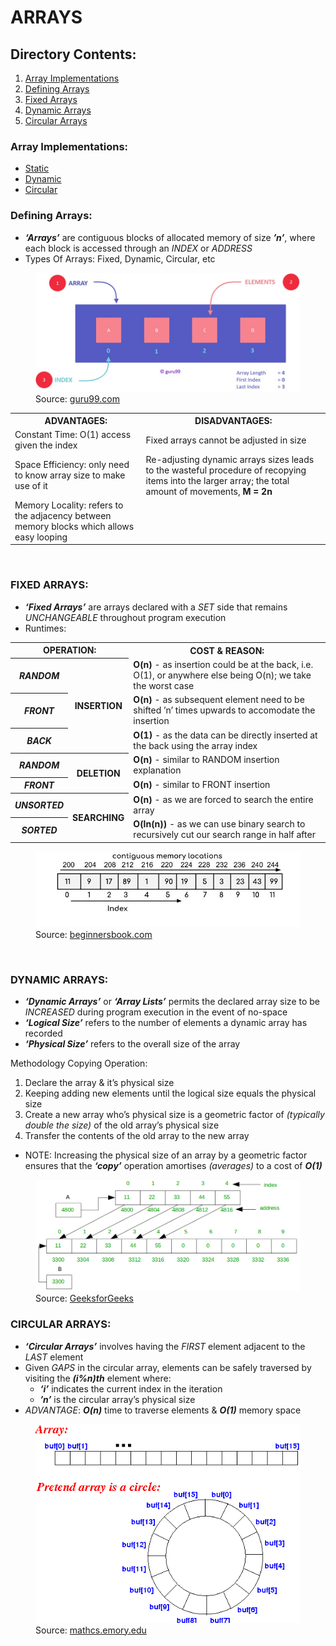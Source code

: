 # ARRAYS

## Directory Contents:
1) [Array Implementations](#array-implementations)
2) [Defining Arrays](#defining-arrays)
3) [Fixed Arrays](#fixed-arrays)
4) [Dynamic Arrays](#dynamic-arrays)
5) [Circular Arrays](#circular-arrays)

### Array Implementations:
- [Static](https://github.com/Zero-Luminance/ads-c/blob/main/data-structures/arrays/fixed-array.c)
- [Dynamic](https://github.com/Zero-Luminance/ads-c/blob/main/data-structures/arrays/dynamic-array.c)
- [Circular](https://github.com/Zero-Luminance/ads-c/tree/main/data-structures/arrays/circular-array-files)

### Defining Arrays:
- ***‘Arrays’*** are contiguous blocks of allocated memory of size ***’n’***, where each block is accessed through an _INDEX_ or _ADDRESS_
- Types Of Arrays: Fixed, Dynamic, Circular, etc
<figure>
    <img src="../../assets/markdown-images/array-concept-diagram.jpeg" alt="Contiguous array diagram">
    <figcaption>Source: <a href="https://www.guru99.com/array-data-structure.html">guru99.com</a></figcaption>
</figure>
<table>
    <tr>
        <th scope="col">ADVANTAGES:</th>
        <th scope="col">DISADVANTAGES:</th>
    </tr>
    <tr>
        <td>Constant Time: O(1) access given the index</td>
        <td>Fixed arrays cannot be adjusted in size</td>
    </tr>
    <tr>
        <td>Space Efficiency: only need to know array size to make use of it</td>
        <td>Re-adjusting dynamic arrays sizes leads to the wasteful procedure of recopying items into the larger array; the total amount of movements, <b>M = 2n</b></td>
    </tr>
    <tr>
        <td>Memory Locality: refers to the adjacency between memory blocks which allows easy looping</td>
        <td>&nbsp</td>
    </tr>
</table>
<br>

### FIXED ARRAYS:
- ***‘Fixed Arrays’*** are arrays declared with a _SET_ side that remains _UNCHANGEABLE_ throughout program execution
- Runtimes:
<table>
    <tr>
        <th scope="col" colspan="2">OPERATION:</th>
        <th scope="col">COST & REASON:</th>
    </tr>
    <tr>
        <th scope="row"><i>RANDOM</i></th>
        <th scope="row" rowspan="3">INSERTION</th>
        <td><b>O(n)</b> - as insertion could be at the back, i.e. O(1), or anywhere else being O(n); we take the worst case</td>
    </tr>
    <tr>
        <th scope="row"><i>FRONT</i></th>
        <td><b>O(n)</b> - as subsequent element need to be shifted ’n’ times upwards to accomodate the insertion</td>
    </tr>
    <tr>
        <th scope="row"><i>BACK</i></th>
        <td><b>O(1)</b> - as the data can be directly inserted at the back using the array index</td>
    </tr>
    <tr>
        <th scope="row"><i>RANDOM</i></th>
        <th scope="row" rowspan="2">DELETION</th>
        <td><b>O(n)</b> - similar to RANDOM insertion explanation</td>
    </tr>
    <tr>
        <th scope="row"><i>FRONT</i></th>
        <td><b>O(n)</b> - similar to FRONT insertion</td>
    </tr>
    <tr>
        <th scope="row"><i>UNSORTED</i></th>
        <th scope="row" rowspan="2">SEARCHING</th>
        <td><b>O(n)</b> - as we are forced to search the entire array</td>
    </tr>
    <tr>
        <th scope="row"><i>SORTED</i></th>
        <td><b>O(ln(n))</b> - as we can use binary search to recursively cut our search range in half after</td>
    </tr>
</table>
<figure>
    <img src="../../assets/markdown-images/fixed-array-diagram.jpg" alt="Fixed array diagram">
    <figcaption>Source: <a href="https://beginnersbook.com/2018/10/data-structure-array/">beginnersbook.com</a></figcaption>
</figure>
<br>

### DYNAMIC ARRAYS:
- ***‘Dynamic Arrays’*** or ***‘Array Lists’*** permits the declared array size to be _INCREASED_ during program execution in the event of no-space
- ***‘Logical Size’*** refers to the number of elements a dynamic array has recorded
- ***‘Physical Size’*** refers to the overall size of the array

Methodology Copying Operation:
1) Declare the array & it’s physical size
2) Keeping adding new elements until the logical size equals the physical size
3) Create a new array who’s physical size is a geometric factor of _(typically double the size)_ of the old array’s physical size
4) Transfer the contents of the old array to the new array
- NOTE: Increasing the physical size of an array by a geometric factor ensures that the ***‘copy’*** operation amortises _(averages)_ to a cost of ***O(1)***
<figure>
    <img src="../../assets/markdown-images/dynamic-array-diagram.png" alt="A dynamic array increasing it's size">
    <figcaption>Source: <a href="https://www.geeksforgeeks.org/how-do-dynamic-arrays-work/">GeeksforGeeks</a></figcaption>
</figure>

### CIRCULAR ARRAYS:
- ***‘Circular Arrays’*** involves having the _FIRST_ element adjacent to the _LAST_ element
- Given _GAPS_ in the circular array, elements can be safely traversed by visiting the ***(i%n)th*** element where:
    - ***‘i’*** indicates the current index in the iteration
    - ***’n’*** is the circular array’s physical size
- _ADVANTAGE_: ***O(n)*** time to traverse elements & ***O(1)*** memory space
<figure>
    <img src="../../assets/markdown-images/circular-array-diagram.png" alt="A circular array diagram">
    <figcaption>Source: <a href="http://www.mathcs.emory.edu/~cheung/Courses/171/Syllabus/8-List/array-queue2.html">mathcs.emory.edu</a></figcaption>
</figure>